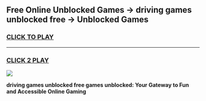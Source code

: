 
## Free Online Unblocked Games → driving games unblocked free → Unblocked Games
<h3>
<a href="https://premium.freeplayer.one?title=driving_games_unblocked_free&ref=21F">CLICK TO PLAY</a></h3>
<hr>

<h3>
<a href="https://premium.freeplayer.one?title=driving_games_unblocked_free&ref=21F">CLICK 2 PLAY</a>
  
</h3>

<a href="https://premium.freeplayer.one?title=driving_games_unblocked_free&ref=21F/"><img src="https://clearcache.store/games.png"></a>


**driving games unblocked free games unblocked: Your Gateway to Fun and Accessible Online Gaming**
